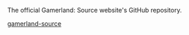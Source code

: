 The official Gamerland: Source website's GitHub repository.


[gamerland-source](https://Gamerland-Source.github.io)
